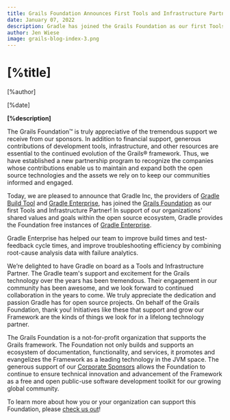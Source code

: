 ```yaml
---
title: Grails Foundation Announces First Tools and Infrastructure Partner
date: January 07, 2022
description: Gradle has joined the Grails Foundation as our first Tools and Infrastructure Partner
author: Jen Wiese
image: grails-blog-index-3.png
---
```


# [%title]

[%author]

[%date]

**[%description]**

The Grails Foundation™ is truly appreciative of the tremendous support we receive from our sponsors. In addition to financial support, generous contributions of development tools, infrastructure, and other resources are essential to the continued evolution of the Grails® framework. Thus, we have established a new partnership program to recognize the companies whose contributions enable us to maintain and expand both the open source technologies and the assets we rely on to keep our communities informed and engaged.

Today, we are pleased to announce that Gradle Inc, the providers of [Gradle Build Tool](https://gradle.org) and [Gradle Enterprise](https://gradle.com), has joined the [Grails Foundation](https://grails.org/foundation/index.html) as our first Tools and Infrastructure Partner! In support of our organizations' shared values and goals within the open source ecosystem, Gradle provides the Foundation free instances of [Gradle Enterprise](https://gradle.com).

Gradle Enterprise has helped our team to improve build times and test-feedback cycle times, and improve troubleshooting efficiency by combining root-cause analysis data with failure analytics.

We’re delighted to have Gradle on board as a Tools and Infrastructure Partner. The Gradle team's support and excitement for the Grails technology over the years has been tremendous. Their engagement in our community has been awesome, and we look forward to continued collaboration in the years to come. We truly appreciate the dedication and passion Gradle has for open source projects. On behalf of the Grails Foundation, thank you! Initiatives like these that support and grow our Framework are the kinds of things we look for in a lifelong technology partner.

The Grails Foundation is a not-for-profit organization that supports the Grails framework. The Foundation not only builds and supports an ecosystem of documentation, functionality, and services, it promotes and evangelizes the Framework as a leading technology in the JVM space. The generous support of our [Corporate Sponsors](https://grails.org/foundation/sponsorship.html#corporate) allows the Foundation to continue to ensure technical innovation and advancement of the Framework as a free and open public-use software development toolkit for our growing global community.

To learn more about how you or your organization can support this Foundation, please [check us out](https://grails.org/foundation/)!






